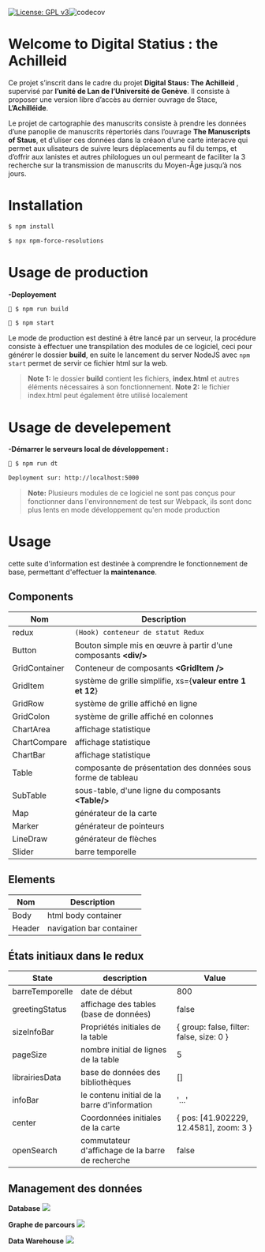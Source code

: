 [![License: GPL v3](https://img.shields.io/badge/License-GPLv3-blue.svg)](https://www.gnu.org/licenses/gpl-3.0)![codecov](https://img.shields.io/badge/status-developement-orange)

# Welcome to Digital Statius : the Achilleid

Ce projet s’inscrit dans le cadre du projet **Digital Staus: The Achilleid** , supervisé par **l’unité de Lan de l’Université de Genève**. Il consiste à proposer une version libre d’accès au dernier ouvrage de Stace, **L’Achilléide**.

Le projet de cartographie des manuscrits consiste à prendre les données d’une panoplie de manuscrits répertoriés dans l’ouvrage **The Manuscripts of Staus**, et d’uliser ces données dans la créaon d’une carte interacve qui permet aux ulisateurs de suivre leurs déplacements au fil du temps, et d’offrir aux lanistes et autres philologues un oul permeant de faciliter la 3 recherche sur la transmission de manuscrits du Moyen-Âge jusqu’à nos jours.



# Installation

```bash
$ npm install
```
```bash
$ npx npm-force-resolutions
```


# Usage de production

**-Deployement**

```bash
🚀 $ npm run build
```
```bash
🚀 $ npm start
```
Le mode de production est destiné à être lancé par un serveur, la procédure consiste à effectuer une transpilation des modules de ce logiciel, ceci pour générer le dossier **build**, en suite le lancement du server NodeJS avec ``` npm start ``` permet de servir ce fichier html sur la web.

> **Note 1:**  le dossier **build** contient les fichiers, **index.html** et autres éléments nécessaires à son fonctionnement. 
> **Note 2:** le fichier index.html peut également être utilisé localement
  

# Usage de develepement

  

**-Démarrer le serveurs local de développement  :**

```bash
📌 $ npm run dt
```
```bash
Deployment sur: http://localhost:5000
```
> **Note:**  Plusieurs modules de ce logiciel ne sont pas conçus pour fonctionner dans l'environnement de test sur Webpack, ils sont donc plus lents en mode développement qu'en mode production



# Usage

cette suite d'information est destinée à comprendre le fonctionnement de base, permettant d'effectuer la **maintenance**.

## Components

| Nom            |Description					 |
|----------------|-------------------------------|
|redux | `(Hook) conteneur de statut Redux` |
|Button | Bouton simple mis en œuvre à partir d'une composants **\<div/>**|
|GridContainer | Conteneur de composants **\<GridItem />** |
|GridItem | système de grille simplifie,  xs={**valeur entre 1 et 12**} |
|GridRow | système de grille affiché en ligne |
|GridColon | système de grille affiché en colonnes |
|ChartArea | affichage statistique |
|ChartCompare | affichage statistique |
|ChartBar | affichage statistique |
|Table | composante de présentation des données sous forme de tableau |
|SubTable | sous-table, d'une ligne du composants **\<Table/>** |
|Map | générateur de la carte |
|Marker | générateur de pointeurs |
|LineDraw | générateur de flèches|
|Slider | barre temporelle |

## Elements

| Nom            |Description					 |
|----------------|-------------------------------|
|Body| html body container |
|Header| navigation bar container |

## États initiaux dans le redux
| State          | description | Value					 |
|----------------|-------------|----------|
|barreTemporelle|date de début| 800|
|greetingStatus| affichage des tables (base de données) |false|
|sizeInfoBar| Propriétés initiales de la table |{ group: false, filter: false, size: 0 }|
|pageSize| nombre initial de lignes de la table |5|
|librairiesData|base de données des bibliothèques |[]|
|infoBar| le contenu initial de la barre d'information |'...'|
|center| Coordonnées initiales de la carte|{ pos: [41.902229, 12.4581], zoom: 3 }|
|openSearch| commutateur d'affichage de la barre de recherche |false|

## Management des données
**Database**
<img src="http://imgfz.com/i/iKNE9vL.png"  /></a>


**Graphe de parcours**
<img src="http://imgfz.com/i/eI1YNir.png" /></a>

**Data Warehouse**
<img src="http://imgfz.com/i/LhpPBya.png" /></a>